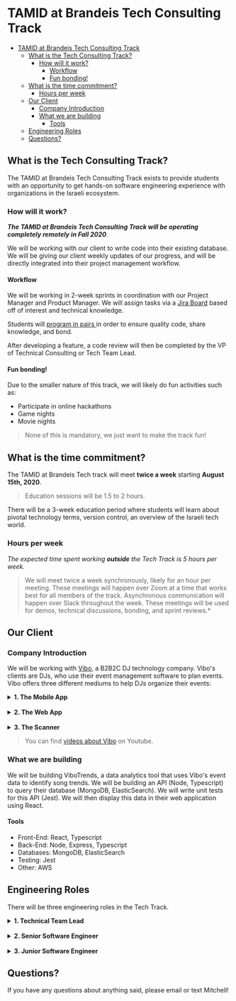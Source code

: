 # TAMID at Brandeis Tech Consulting Track

- [TAMID at Brandeis Tech Consulting Track](#tamid-at-brandeis-tech-consulting-track)
  * [What is the Tech Consulting Track?](#what-is-the-tech-consulting-track-)
    + [How will it work?](#how-will-it-work-)
      - [Workflow](#workflow)
      - [Fun bonding!](#fun-bonding-)
  * [What is the time commitment?](#what-is-the-time-commitment-)
    + [Hours per week](#hours-per-week-)
  * [Our Client](#our-client)
    + [Company Introduction](#company-introduction)
    + [What we are building](#what-we-are-building)
      - [Tools](#tools-)
  * [Engineering Roles](#engineering-roles)
  * [Questions?](#questions-)


## What is the Tech Consulting Track?
The TAMID at Brandeis Tech Consulting Track exists to provide students with an
opportunity to get hands-on software engineering experience with organizations
in the Israeli ecosystem.

### How will it work?
***The TAMID at Brandeis Tech Consulting Track will be operating completely
remotely in Fall
2020***.

We will be working with our client to write code into their existing
database. We will be giving our client weekly updates of our progress, and will
be directly integrated into their project management workflow.

#### Workflow
We will be working in 2-week sprints in coordination with our Project Manager
and Product Manager. We will assign tasks via a
[Jira Board](https://confluence.atlassian.com/jirasoftwareserver/what-is-a-board-938845235.html#:~:text=A%20board%20displays%20issues%20from,of%20boards%20in%20Jira%20Software%3A&text=Kanban%20board%20%E2%80%94%20for%20teams%20that,constraining%20their%20work%2Din%2Dprogress)
based off of interest and technical knowledge.

Students will [program in pairs ](https://www.agilealliance.org/glossary/pairing/)
in order to ensure quality code, share knowledge, and bond.

After developing a feature, a code review will then be completed by the VP of
Technical Consulting or Tech Team Lead.

#### Fun bonding!
Due to the smaller nature of this track, we will likely do fun activities such
as:
* Participate in online hackathons
* Game nights
* Movie nights

> None of this is mandatory, we just want to make the track fun!


## What is the time commitment?
The TAMID at Brandeis Tech track will meet **twice a week** starting **August
15th, 2020**.

> Education sessions will be 1.5 to 2 hours.

There will be a 3-week education period where students will learn about pivotal
technology terms, version control, an overview of the Israeli tech world.

### Hours per week
*The expected time spent working* ***outside*** *the Tech Track is 5 hours per
week.*

> We will meet twice a week synchronously, likely for an hour per meeting.
These meetings will happen over Zoom at a time that  works best for all members
of the track.
Asynchronous communication will happen over Slack throughout the week.
These meetings will be used for demos, technical discussions, bonding, and
sprint reviews.*

## Our Client

### Company Introduction
We will be working with [Vibo](vibo.io), a B2B2C DJ technology company.
Vibo's clients are DJs, who use their event management software to plan events.
Vibo offers three different mediums to help DJs organize their events:

<details>
  <summary><b>1. The Mobile App</b></summary>
  The Mobile App is used by the DJ's clients. The DJ can create an event,
  and invite their clients to request songs via Vibo's app. Their clients can
  share the link wih friends, and they can all like/dislike songs, along with
  making songs as a 'must play' or as a 'do not play'.

  DJs can organize the songs into different sections,
</details>

<br />

<details>
  <summary><b>2. The Web App</b></summary>
  The Web App is similar to the mobile app, but it is exclusively used by the
  DJs. It allows for the DJs to organize their events with more options.
</details>

<br />

<details>
  <summary><b>3. The Scanner</b></summary>
  The Scanner is a desktop application that allows DJs to scan their music
  library to find out what songs they do and do not have that were requested by
  the client.
</details>


> You can find
[videos about Vibo](https://www.youtube.com/watch?v=aUY5lXtzSWY&t=364s)
on Youtube.

### What we are building
We will be building ViboTrends, a data analytics tool that uses
Vibo's event data to identify song trends. We will be building an
API (Node, Typescript) to query
their database (MongoDB, ElasticSearch). We will write unit tests for this API
(Jest). We will then display this data in their web application using React.

#### Tools
* Front-End: React, Typescript
* Back-End: Node, Express, Typescript
* Databases: MongoDB, ElasticSearch
* Testing: Jest
* Other: AWS

## Engineering Roles

There will be three engineering roles in the Tech Track.

<details>
  <summary><b>1. Technical Team Lead</b></summary>
  The Technical Team Lead will be responsible for helping oversee the technical
  aspect of the application in collaboration with the VP of Tech Consulting.
  They will be making large-scale contributions to the project.

  This student will help lead Tech Education, and be a go-to resource in
  collaboration with the VP of Tech Consulting for technical questions.
  <br />
  <br />
  <i>Must have:</i>
  <ul>
    <li>Taken at least COSI 12B</li>
    <li>
      Done at least one internship/TAMID Fellowship/JBS and had a technical role
    </li>
    <li>
      Be willing to act in a leadership capacity within the TAMID Tech Track
    </li>
    <li>Be passionate about programming!</li>
  </ul>

  <i>Preferably:</i>
  <ul>
    <li>Have taken at least COSI 21a</li>
    <li>Have taken at least one programming elective</li>
    <li>Have worked on side projects/attended hackathons</li>
  </ul>

</details>
<br />
<details>
  <summary><b>2. Senior Software Engineer</b></summary>
  The Senior Software Engineers will be responsible for writing code, and pairing with
  Junior Software Engineers. This person is looking to take on a mentorship role and
  be an active contributer to the Tech Consulting Track.
  <br />
  <br />
  <i>Must have:</i>
  <ul>
    <li>Taken at least COSI 12B</li>
    <li>Be willing to mentor Junior Software Engineers</li>
  </ul>

  <i>Preferably:</i>
  <ul>
    <li>Taken COSI 21a or completed the Brandeis JBS program</li>
    <li>
      Done at least one internship/TAMID Fellowship and had a technical role
    </li>
    <li>Have worked on side projects/attended hackathons</li>
  </ul>

</details>
<br />
<details>
  <summary><b>3. Junior Software Engineer</b></summary>
  The Junior Software Engineers will be responsible for writing code, and pairing with
  Senior Software Engineers. This person is looking to work on a real technical project,
  and get hands-on experience. They will be extremely eager to learn, and
  willing to put in the work with the support of the other engineers to learn
  what they need in order to quickly become active contributers.
  <br />
  <br />

  <i>Must have:</i>
  <ul>
    <li>Taken at least COSI 10A/11A</li>
  </ul>

  <i>Preferably:</i>
  <ul>
    <li>Taken at least COSI 12B</li>
  </ul>

</details>

## Questions?
If you have any questions about anything said, please email or text Mitchell!
